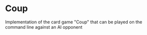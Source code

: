 # Coup
Implementation of the card game "Coup" that can be played on the command line against an AI opponent
